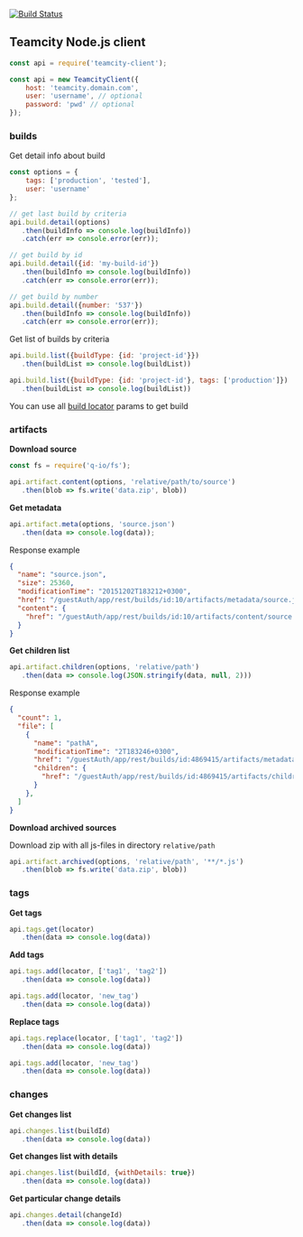 [![Build Status](https://travis-ci.org/acvetkov/teamcity-client.svg?branch=master)](https://travis-ci.org/acvetkov/teamcity-client)

## Teamcity Node.js client

```js
const api = require('teamcity-client');

const api = new TeamcityClient({
    host: 'teamcity.domain.com',
    user: 'username', // optional
    password: 'pwd' // optional
});
```

### builds

Get detail info about build

```js
const options = {
    tags: ['production', 'tested'],
    user: 'username'
};

// get last build by criteria
api.build.detail(options)
   .then(buildInfo => console.log(buildInfo))
   .catch(err => console.error(err));

// get build by id
api.build.detail({id: 'my-build-id'})
   .then(buildInfo => console.log(buildInfo))
   .catch(err => console.error(err));

// get build by number
api.build.detail({number: '537'})
   .then(buildInfo => console.log(buildInfo))
   .catch(err => console.error(err));
```

Get list of builds by criteria

```js
api.build.list({buildType: {id: 'project-id'}})
   .then(buildList => console.log(buildList))

api.build.list({buildType: {id: 'project-id'}, tags: ['production']})
   .then(buildList => console.log(buildList))
```

You can use all [build locator](https://confluence.jetbrains.com/display/TCD9/REST+API#RESTAPI-BuildLocator) params to get build

### artifacts

**Download source**

```js
const fs = require('q-io/fs');

api.artifact.content(options, 'relative/path/to/source')
   .then(blob => fs.write('data.zip', blob))
```

**Get metadata**

```js
api.artifact.meta(options, 'source.json')
   .then(data => console.log(data));
```

Response example

```json
{
  "name": "source.json",
  "size": 25360,
  "modificationTime": "20151202T183212+0300",
  "href": "/guestAuth/app/rest/builds/id:10/artifacts/metadata/source.json",
  "content": {
    "href": "/guestAuth/app/rest/builds/id:10/artifacts/content/source.json"
  }
}
```

**Get children list**

```js
api.artifact.children(options, 'relative/path')
   .then(data => console.log(JSON.stringify(data, null, 2)))
```

Response example

```json
{
  "count": 1,
  "file": [
    {
      "name": "pathA",
      "modificationTime": "2T183246+0300",
      "href": "/guestAuth/app/rest/builds/id:4869415/artifacts/metadata/relative/path/pathA",
      "children": {
        "href": "/guestAuth/app/rest/builds/id:4869415/artifacts/children/relative/path/pathA"
      }
    },
  ]
}
```

**Download archived sources**

Download zip with all js-files in directory `relative/path`

```js
api.artifact.archived(options, 'relative/path', '**/*.js')
   .then(blob => fs.write('data.zip', blob))
```

### tags

**Get tags**

```js
api.tags.get(locator)
   .then(data => console.log(data))
```

**Add tags**

```js
api.tags.add(locator, ['tag1', 'tag2'])
   .then(data => console.log(data))

api.tags.add(locator, 'new_tag')
   .then(data => console.log(data))
```

**Replace tags**

```js
api.tags.replace(locator, ['tag1', 'tag2'])
   .then(data => console.log(data))

api.tags.add(locator, 'new_tag')
   .then(data => console.log(data))
```

### changes

**Get changes list**

```js
api.changes.list(buildId)
   .then(data => console.log(data))
```

**Get changes list with details**

```js
api.changes.list(buildId, {withDetails: true})
   .then(data => console.log(data))
```

**Get particular change details**

```js
api.changes.detail(changeId)
   .then(data => console.log(data))
```
